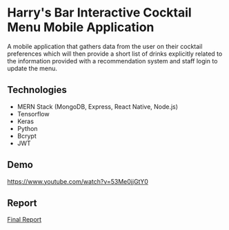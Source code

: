 
# Harry's Bar Interactive Cocktail Menu Mobile Application

A mobile application that gathers data from the user on their cocktail preferences
which will then provide a short list of drinks explicitly related to the information
provided with a recommendation system and staff login to update the menu.
## Technologies

- MERN Stack (MongoDB, Express, React Native, Node.js)
- Tensorflow
- Keras
- Python
- Bcrypt
- JWT

## Demo

https://www.youtube.com/watch?v=53Me0jjGtY0


## Report

[Final Report](https://github.com/michellelally/cocktail-app/blob/main/report.pdf)
